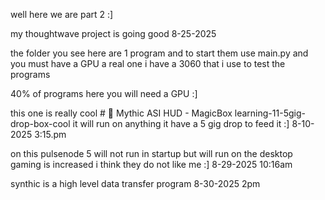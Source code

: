 well here we are part 2 :]

my thoughtwave project is going good 8-25-2025

the folder you see here are 1 program and to start them use main.py   and you must have a GPU  a real one i have a 3060 that i use to test the programs 

40%  of programs here you will need a GPU   :]


this one is really cool # 🔮 Mythic ASI HUD - MagicBox learning-11-5gig-drop-box-cool  it  will run on anything it have a 5 gig drop to feed it :] 8-10-2025 3:15.pm

on this pulsenode 5 will not run in startup but will run on the desktop gaming is increased  i think they do not like me :]  8-29-2025   10:16am 

synthic  is a high level data transfer program   8-30-2025    2pm
